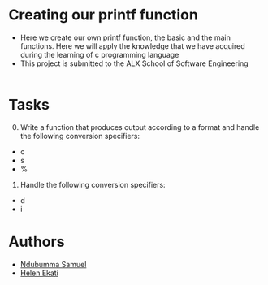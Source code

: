 # Creating our printf function
- Here we create our own printf function, the basic and the main functions. Here we will apply the knowledge that we have acquired during the learning of c programming language
- This project is submitted to the ALX School of Software Engineering <br><br> 

# Tasks
0. Write a function that produces output according to a format and handle the following conversion specifiers:
- c
- s
- %
  
1. Handle the following conversion specifiers:
- d
- i
  
# Authors
- [Ndubumma Samuel](https://github.com/zinando/)
- [Helen Ekati](https://github.com/helenekati)

